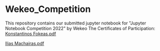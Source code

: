 # Wekeo_Competition
This repository contains our submitted jupyter notebook for "Jupyter Notebook Competition 2022" by Wekeo
The Certificates of Participation:
[Konstantinos Fokeas.pdf](https://github.com/KonstantinosF/Wekeo_Competition/files/10325961/Konstantinos.Fokeas.pdf)

[Ilias Machairas.pdf](https://github.com/KonstantinosF/Wekeo_Competition/files/10325963/Ilias.Machairas.pdf)
